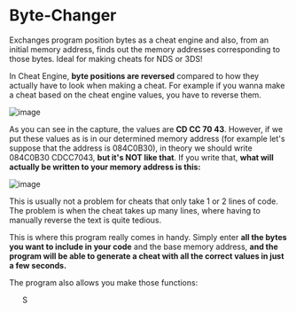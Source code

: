 # Byte-Changer
Exchanges program position bytes as a cheat engine and also, from an initial memory address, finds out the memory addresses corresponding to those bytes. Ideal for making cheats for NDS or 3DS!

In Cheat Engine, **byte positions are reversed** compared to how they actually have to look when making a cheat. For example if you wanna make a cheat based on the cheat engine values, you have to reverse them.

![image](https://github.com/user-attachments/assets/4a9b1823-380a-4991-94ec-4ea4f9d2e761)

As you can see in the capture, the values ​​are **CD CC 70 43**. However, if we put these values ​​as is in our determined memory address (for example let's suppose that the address is 084C0B30), in theory we should write 084C0B30 CDCC7043, **but it's NOT like that**. If you write that, **what will actually be written to your memory address is this:**

![image](https://github.com/user-attachments/assets/f8c3b2ed-b3ee-40b7-960f-9d4e2bad69a3)

This is usually not a problem for cheats that only take 1 or 2 lines of code. The problem is when the cheat takes up many lines, where having to manually reverse the text is quite tedious.

This is where this program really comes in handy. Simply enter **all the bytes you want to include in your code** and the base memory address, **and the program will be able to generate a cheat with all the correct values ​​in just a few seconds.**

The program also allows you make those functions:
<ul>S</ul>



